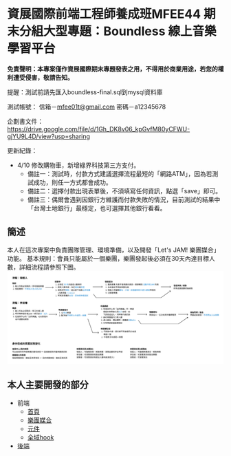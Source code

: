 # 資展國際前端工程師養成班MFEE44 期末分組大型專題：Boundless 線上音樂學習平台

**免責聲明：本專案僅作資展國際期末專題發表之用，不得用於商業用途，若您的權利遭受侵害，敬請告知。**

提醒：測試前請先匯入boundless-final.sql到mysql資料庫

測試帳號：
信箱－mfee01t@gmail.com 密碼－a12345678

企劃書文件：https://drive.google.com/file/d/1Gh_DK8v06_kpGvfM80yCFWU-gjYU9L4D/view?usp=sharing

更新紀錄：
- 4/10 修改購物車，新增綠界科技第三方支付。
  - 備註一：測試時，付款方式建議選擇流程最短的「網路ATM」，因為若測試成功，則任一方式都會成功。
  - 備註二：選擇付款出現表單後，不須填寫任何資訊，點選「save」即可。
  - 備註三：偶爾會遇到因銀行方維護而付款失敗的情況，目前測試的結果中「台灣土地銀行」最穩定，也可選擇其他銀行看看。

## 簡述

本人在這次專案中負責團隊管理、環境準備，以及開發「Let's JAM! 樂團媒合」功能。
基本規則：會員只能屬於一個樂團，樂團發起後必須在30天內達目標人數，詳細流程請參照下圖。
![image](https://github.com/antonio88118/boundless-final-mine/blob/main/%E7%B5%84%E5%9C%98%E6%B5%81%E7%A8%8B.png)

## 本人主要開發的部分
- 前端
  - [首頁](./client/pages/index.js)
  - [樂團媒合](./client/pages/jam)
  - [元件](./client/components/jam)
  - [全域hook](./client/hooks/use-jam.js)
- [後端](./server/routes/jam.js)
